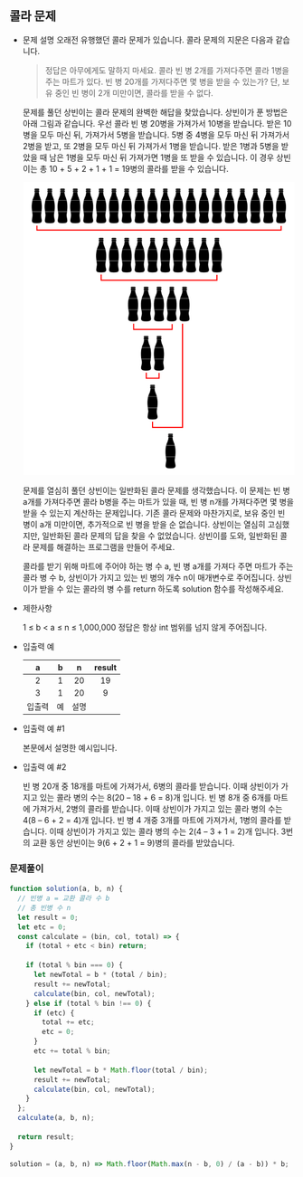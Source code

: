 ## 콜라 문제

- 문제 설명
  오래전 유행했던 콜라 문제가 있습니다. 콜라 문제의 지문은 다음과 같습니다.

  > 정답은 아무에게도 말하지 마세요.
  > 콜라 빈 병 2개를 가져다주면 콜라 1병을 주는 마트가 있다. 빈 병 20개를 가져다주면 몇 병을 받을 수 있는가?
  > 단, 보유 중인 빈 병이 2개 미만이면, 콜라를 받을 수 없다.

  문제를 풀던 상빈이는 콜라 문제의 완벽한 해답을 찾았습니다. 상빈이가 푼 방법은 아래 그림과 같습니다. 우선 콜라 빈 병 20병을 가져가서 10병을 받습니다. 받은 10병을 모두 마신 뒤, 가져가서 5병을 받습니다. 5병 중 4병을 모두 마신 뒤 가져가서 2병을 받고, 또 2병을 모두 마신 뒤 가져가서 1병을 받습니다. 받은 1병과 5병을 받았을 때 남은 1병을 모두 마신 뒤 가져가면 1병을 또 받을 수 있습니다. 이 경우 상빈이는 총 10 + 5 + 2 + 1 + 1 = 19병의 콜라를 받을 수 있습니다.

  ![](./img/col.png)

  문제를 열심히 풀던 상빈이는 일반화된 콜라 문제를 생각했습니다. 이 문제는 빈 병 a개를 가져다주면 콜라 b병을 주는 마트가 있을 때, 빈 병 n개를 가져다주면 몇 병을 받을 수 있는지 계산하는 문제입니다. 기존 콜라 문제와 마찬가지로, 보유 중인 빈 병이 a개 미만이면, 추가적으로 빈 병을 받을 순 없습니다. 상빈이는 열심히 고심했지만, 일반화된 콜라 문제의 답을 찾을 수 없었습니다. 상빈이를 도와, 일반화된 콜라 문제를 해결하는 프로그램을 만들어 주세요.

  콜라를 받기 위해 마트에 주어야 하는 병 수 a, 빈 병 a개를 가져다 주면 마트가 주는 콜라 병 수 b, 상빈이가 가지고 있는 빈 병의 개수 n이 매개변수로 주어집니다. 상빈이가 받을 수 있는 콜라의 병 수를 return 하도록 solution 함수를 작성해주세요.

- 제한사항

  1 ≤ b < a ≤ n ≤ 1,000,000
  정답은 항상 int 범위를 넘지 않게 주어집니다.

- 입출력 예

  |   a    |  b  |  n   | result |
  | :----: | :-: | :--: | :----: |
  |   2    |  1  |  20  |   19   |
  |   3    |  1  |  20  |   9    |
  | 입출력 | 예  | 설명 |

- 입출력 예 #1

  본문에서 설명한 예시입니다.

- 입출력 예 #2

  빈 병 20개 중 18개를 마트에 가져가서, 6병의 콜라를 받습니다. 이때 상빈이가 가지고 있는 콜라 병의 수는 8(20 – 18 + 6 = 8)개 입니다.
  빈 병 8개 중 6개를 마트에 가져가서, 2병의 콜라를 받습니다. 이때 상빈이가 가지고 있는 콜라 병의 수는 4(8 – 6 + 2 = 4)개 입니다.
  빈 병 4 개중 3개를 마트에 가져가서, 1병의 콜라를 받습니다. 이때 상빈이가 가지고 있는 콜라 병의 수는 2(4 – 3 + 1 = 2)개 입니다.
  3번의 교환 동안 상빈이는 9(6 + 2 + 1 = 9)병의 콜라를 받았습니다.

### 문제풀이

```jsx
function solution(a, b, n) {
  // 빈병 a = 교환 콜라 수 b
  // 총 빈병 수 n
  let result = 0;
  let etc = 0;
  const calculate = (bin, col, total) => {
    if (total + etc < bin) return;

    if (total % bin === 0) {
      let newTotal = b * (total / bin);
      result += newTotal;
      calculate(bin, col, newTotal);
    } else if (total % bin !== 0) {
      if (etc) {
        total += etc;
        etc = 0;
      }
      etc += total % bin;

      let newTotal = b * Math.floor(total / bin);
      result += newTotal;
      calculate(bin, col, newTotal);
    }
  };
  calculate(a, b, n);

  return result;
}
```

```jsx
solution = (a, b, n) => Math.floor(Math.max(n - b, 0) / (a - b)) * b;
```
